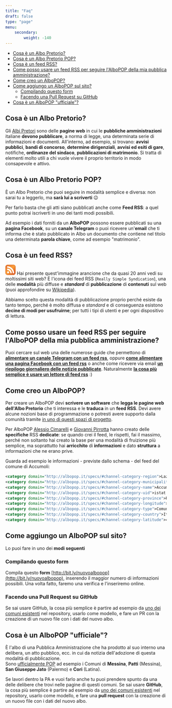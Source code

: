 ```yaml
---
title: "Faq"
draft: false
type: "page"
menu:
    secondary:
        weight: -140
---
```


<!-- TOC -->

- [Cosa è un Albo Pretorio?](#cosa-è-un-albo-pretorio)
- [Cosa è un Albo Pretorio POP?](#cosa-è-un-albo-pretorio-pop)
- [Cosa è un feed RSS?](#cosa-è-un-feed-rss)
- [Come posso usare un feed RSS per seguire l'AlboPOP della mia pubblica amministrazione?](#come-posso-usare-un-feed-rss-per-seguire-lalbopop-della-mia-pubblica-amministrazione)
- [Come creo un AlboPOP?](#come-creo-un-albopop)
- [Come aggiungo un AlboPOP sul sito?](#come-aggiungo-un-albopop-sul-sito)
    - [Compilando questo form](#compilando-questo-form)
    - [Facendo una Pull Request su GitHub](#facendo-una-pull-request-su-github)
- [Cosa è un AlboPOP "ufficiale"?](#cosa-è-un-albopop-ufficiale)

<!-- /TOC -->

## Cosa è un Albo Pretorio?

Gli [Albi Pretori](https://it.wikipedia.org/wiki/Albo_pretorio) sono delle **pagine web** in cui le **pubbliche amministrazioni** italiane **devono pubblicare**, a norma di legge, una determinata serie di informazioni e documenti. All'interno, ad esempio, si trovano: **avvisi pubblici**, **bandi di concorso**, **determine dirigenziali**, **avvisi ed esiti di gare**, notifiche, **ordinanze del sindaco**, **pubblicazioni di matrimonio**. Si tratta di elementi molto utili a chi vuole vivere il proprio territorio in modo consapevole e attivo. 

## Cosa è un Albo Pretorio POP?

È un Albo Pretorio che puoi seguire in modalità semplice e diversa: non sarai tu a leggerlo, ma **sarà lui a scriverti** 😉

Per farlo basta che gli atti siano pubblicati anche come **Feed RSS**: a quel punto potrai iscriverti in uno dei tanti modi possibili.

Ad esempio i dati forniti da un **AlboPOP** possono essere pubblicati su una **pagina Facebook**, su un **canale Telegram** o puoi ricevere un'**email** che ti informa che è stato pubblicato in Albo un documento che contiene nel titolo una determinata **parola chiave**, come ad esempio "matrimonio".

## Cosa è un feed RSS?

<img src="/images/FeedRSS.svg" width="32" height="32"> Hai presente quest'immagine arancione che da quasi 20 anni vedi su moltissimi siti web? È l'icona dei feed RSS (`Really Simple Syndication`), una delle **modalità** più diffuse e **_standard_** di **pubblicazione** di **contenuti** sul web (puoi approfondire su [Wikipedia](https://it.wikipedia.org/wiki/RSS)).

Abbiamo scelto questa modalità di pubblicazione proprio perché esiste da tanto tempo, perché è molto diffusa e _standard_ e di conseguenza esistono **decine di modi per usufruirne**; per tutti i tipi di utenti e per ogni dispositivo di lettura.

## Come posso usare un feed RSS per seguire l'AlboPOP della mia pubblica amministrazione?

Puoi cercare sul web una delle numerose guide che permettono di [**alimentare un canale Telegram con un feed rss**](https://www.google.it/search?q=alimentare+un+canale+Telegram+con+un+feed+rss&source=lnt&tbs=qdr:y&sa=X&ved=0ahUKEwi--JflmKTfAhXF2aQKHS9bBZsQpwUIJQ&biw=1920&bih=1120), oppure [**come alimentare una pagina Facebook con un feed rss**](https://www.google.it/search?biw=1920&bih=1120&tbs=qdr%3Ay&ei=SDAWXLOlK5D4kwW1qbOIDw&q=pagina+Facebook+da+un+feed+rss&oq=pagina+Facebook+da+un+feed+rss&gs_l=psy-ab.12...5235.8157..10085...0.0..0.145.407.0j3......0....1..gws-wiz.urp9zsEKu1c) o anche come ricevere via email [**un riepilogo giornaliero delle notizie pubblicate**](https://www.google.it/search?biw=1920&bih=1120&tbs=qdr%3Ay&ei=fjAWXIf0CM6SsAeTy6WwAQ&q=ifttt+rss+to+email+digest&oq=ifttt+rss+email&gs_l=psy-ab.1.2.0i203j0i22i30l3.63727.71497..74036...0.0..0.158.2030.0j15....2..0....1..gws-wiz.......0j35i39j0i131j0i67j0i20i263.nHHlT9TaaZA). Naturalmente [**la cosa più semplice è usare un lettore di feed rss**](https://www.google.it/search?biw=1920&bih=1120&tbs=qdr%3Ay&ei=yDAWXP7ONobhkgXT1bC4CA&q=lettore+feed+rss&oq=lettore+feed+rss&gs_l=psy-ab.3..0l3j0i22i30l3.103170.107036..107420...0.0..0.157.2154.0j16....2..0....1..gws-wiz.......35i39j0i131j0i67j0i131i67j0i20i263.NRS7xIFc3vs) :)


## Come creo un AlboPOP?

Per creare un AlboPOP devi **scrivere un software** che **legga le pagine web dell'Albo Pretorio** che ti interessa e le **traduca** in un **feed RSS**. Devi avere alcune nozioni base di programmazione o potresti avere supporto dalla comunità tramite [in uno di questi spazi di progetto](/discuti). 

Per AlboPOP [Alessio Cimarelli](https://twitter.com/jenkin27) e [Giovanni Pirrotta](https://twitter.com/gpirrotta) hanno creato delle **specifiche** RSS **dedicate**: se quando crei il feed, le rispetti, fai il massimo, perché non soltanto hai creato la base per una modalità di fruizione più semplice, ma soprattutto hai **arricchito** di **informazioni** e dato **struttura** a informazioni che ne erano prive.

Guarda ad esempio le informazioni - previste dallo schema - del feed del comune di Accumoli:

```XML
<category domain="http://albopop.it/specs/#channel-category-region">Lazio</category>
<category domain="http://albopop.it/specs/#channel-category-municipality">Accumoli</category>
<category domain="http://albopop.it/specs/#channel-category-name">Accumoli</category>
<category domain="http://albopop.it/specs/#channel-category-uid">istat:057001</category>
<category domain="http://albopop.it/specs/#channel-category-province">Rieti</category>
<category domain="http://albopop.it/specs/#channel-category-longitude">13.247683</category>
<category domain="http://albopop.it/specs/#channel-category-type">Comune</category>
<category domain="http://albopop.it/specs/#channel-category-country">Italia</category>
<category domain="http://albopop.it/specs/#channel-category-latitude">42.694141</category>
```

## Come aggiungo un AlboPOP sul sito?

Lo puoi fare in uno dei **modi seguenti**

### Compilando questo form

Compila questo **form** [http://bit.ly/nuovoalbopop](http://bit.ly/nuovoalbopop), inserendo il maggior numero di informazioni possibili. Una volta fatto, faremo una verifica e l'inseriremo online.

### Facendo una Pull Request su GitHub

Se sai usare GitHub, la cosa più semplice è partire ad esempio da [uno dei comuni esistenti](https://github.com/ondata/albopopTwoDotZero/tree/develop/content/comune) nel repository, usarlo come modello, e fare un PR con la creazione di un nuovo file con i dati del nuovo albo.

## Cosa è un AlboPOP "ufficiale"?

È l'albo di una Pubblica Amministrazione che ha prodotto al suo interno una delibera, un atto pubblico, ecc. in cui da notizia dell'adozione di questa modalità di pubblicazione. <br>Sono [ufficialmente POP](/ufficiale) ad esempio i Comuni di **Messina**, **Patti** (Messina), **San Giuseppe Jato** (Palermo) e **Cori** (Latina).

Se lavori dentro la PA e vuoi farlo anche tu puoi prendere spunto da una delle delibere che trovi nelle pagine di questi comuni.
Se sai usare **GitHub**, la cosa più semplice è partire ad esempio da [uno dei comuni esistenti](https://github.com/ondata/albopopTwoDotZero/tree/develop/content/comune) nel repository, usarlo come modello, e fare una **pull request** con la creazione di un nuovo file con i dati del nuovo albo.
